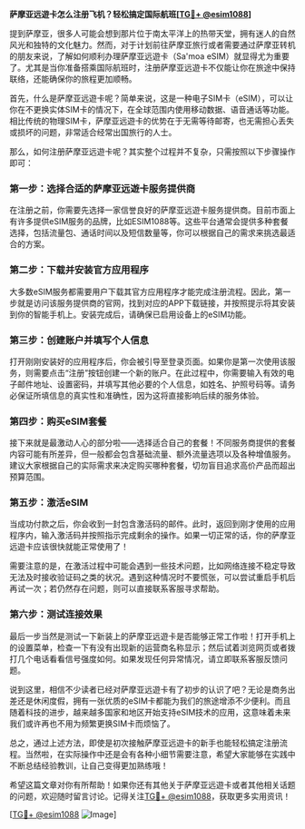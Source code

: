 **萨摩亚远遊卡怎么注册飞机？轻松搞定国际航班[[TG💪+ @esim1088](https://t.me/s/esim1088)]**

提到萨摩亚，很多人可能会想到那片位于南太平洋上的热带天堂，拥有迷人的自然风光和独特的文化魅力。然而，对于计划前往萨摩亚旅行或者需要通过萨摩亚转机的朋友来说，了解如何顺利办理萨摩亚远遊卡（Sa'moa eSIM）就显得尤为重要了。尤其是当你准备搭乘国际航班时，注册萨摩亚远遊卡不仅能让你在旅途中保持联络，还能确保你的旅程更加顺畅。

首先，什么是萨摩亚远遊卡呢？简单来说，这是一种电子SIM卡（eSIM），可以让你在不更换实体SIM卡的情况下，在全球范围内使用移动数据、语音通话等功能。相比传统的物理SIM卡，萨摩亚远遊卡的优势在于无需等待邮寄，也无需担心丢失或损坏的问题，非常适合经常出国旅行的人士。

那么，如何注册萨摩亚远遊卡呢？其实整个过程并不复杂，只需按照以下步骤操作即可：

### 第一步：选择合适的萨摩亚远遊卡服务提供商

在注册之前，你需要先选择一家信誉良好的萨摩亚远遊卡服务提供商。目前市面上有许多提供eSIM服务的品牌，比如ESIM1088等。这些平台通常会提供多种套餐选择，包括流量包、通话时间以及短信数量等，你可以根据自己的需求来挑选最适合的方案。

### 第二步：下载并安装官方应用程序

大多数eSIM服务都需要用户下载其官方应用程序才能完成注册流程。因此，第一步就是访问该服务提供商的官网，找到对应的APP下载链接，并按照提示将其安装到你的智能手机上。安装完成后，请确保已启用设备上的eSIM功能。

### 第三步：创建账户并填写个人信息

打开刚刚安装好的应用程序后，你会被引导至登录页面。如果你是第一次使用该服务，则需要点击“注册”按钮创建一个新的账户。在此过程中，你需要输入有效的电子邮件地址、设置密码，并填写其他必要的个人信息，如姓名、护照号码等。请务必保证所填信息的真实性和准确性，因为这将直接影响后续的服务体验。

### 第四步：购买eSIM套餐

接下来就是最激动人心的部分啦——选择适合自己的套餐！不同服务商提供的套餐内容可能有所差异，但一般都会包含基础流量、额外流量选项以及各种增值服务。建议大家根据自己的实际需求来决定购买哪种套餐，切勿盲目追求高价产品而超出预算范围。

### 第五步：激活eSIM

当成功付款之后，你会收到一封包含激活码的邮件。此时，返回到刚才使用的应用程序内，输入激活码并按照指示完成剩余的操作。如果一切正常的话，你的萨摩亚远遊卡应该很快就能正常使用了！

需要注意的是，在激活过程中可能会遇到一些技术问题，比如网络连接不稳定导致无法及时接收验证码之类的状况。遇到这种情况时不要慌张，可以尝试重启手机后再试一次；若仍然存在问题，则可以直接联系客服寻求帮助。

### 第六步：测试连接效果

最后一步当然是测试一下新装上的萨摩亚远遊卡是否能够正常工作啦！打开手机上的设置菜单，检查一下有没有出现新的运营商名称显示；然后试着浏览网页或者拨打几个电话看看信号强度如何。如果发现任何异常情况，请立即联系客服反馈问题。

说到这里，相信不少读者已经对萨摩亚远遊卡有了初步的认识了吧？无论是商务出差还是休闲度假，拥有一张优质的eSIM卡都能为我们的旅途增添不少便利。而且随着科技的进步，越来越多国家和地区开始支持eSIM技术的应用，这意味着未来我们或许再也不用为频繁更换SIM卡而烦恼了。

总之，通过上述方法，即使是初次接触萨摩亚远遊卡的新手也能轻松搞定注册流程。当然啦，在实际操作中还是会有各种小细节需要注意，希望大家能够在实践中不断总结经验教训，让自己变得更加熟练哦！

希望这篇文章对你有所帮助！如果你还有其他关于萨摩亚远遊卡或者其他相关话题的问题，欢迎随时留言讨论。记得关注[TG💪+ @esim1088](https://t.me/s/esim1088)，获取更多实用资讯！

[[TG💪+ @esim1088](https://t.me/s/esim1088) ![Image](https://i.postimg.cc/4NQfJmqS/Snipaste-2025-05-13-00-14-12.png)]